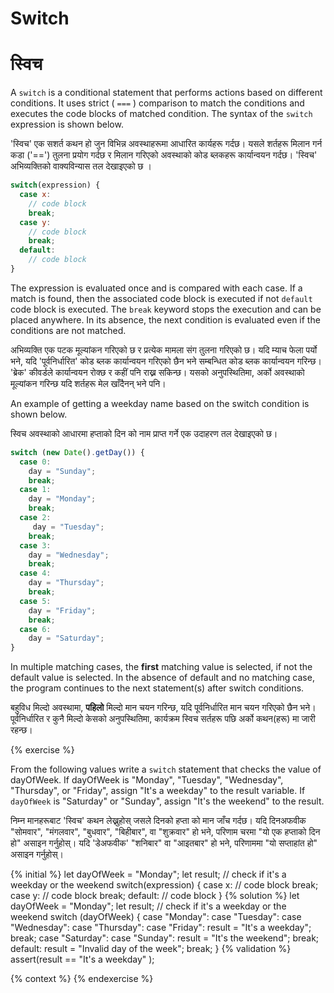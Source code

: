# Switch

# स्विच

A `switch` is a conditional statement that performs actions based on different conditions. It uses strict ( `===` ) comparison to match the conditions and executes the code blocks of matched condition.  The syntax of the `switch` expression is shown below.

'स्विच' एक सशर्त कथन हो जुन विभिन्न अवस्थाहरूमा आधारित कार्यहरू गर्दछ। यसले शर्तहरू मिलान गर्न कडा ('==') तुलना प्रयोग गर्दछ र मिलान गरिएको अवस्थाको कोड ब्लकहरू कार्यान्वयन गर्दछ।  'स्विच' अभिव्यक्तिको वाक्यविन्यास तल देखाइएको छ ।

```javascript
switch(expression) {
  case x:
    // code block
    break;
  case y:
    // code block
    break;
  default:
    // code block
}
```

The expression is evaluated once and is compared with each case. If a match is found, then the associated code block is executed if not `default` code block is executed. The `break` keyword stops the execution and can be placed anywhere. In its absence, the next condition is evaluated even if the conditions are not matched.&#x20;

अभिव्यक्ति एक पटक मूल्यांकन गरिएको छ र प्रत्येक मामला संग तुलना गरिएको छ। यदि म्याच फेला पर्यो भने, यदि 'पूर्वनिर्धारित' कोड ब्लक कार्यान्वयन गरिएको छैन भने सम्बन्धित कोड ब्लक कार्यान्वयन गरिन्छ। 'ब्रेक' कीवर्डले कार्यान्वयन रोक्छ र कहीं पनि राख्न सकिन्छ। यसको अनुपस्थितिमा, अर्को अवस्थाको मूल्यांकन गरिन्छ यदि शर्तहरू मेल खाँदैनन् भने पनि।

An example of getting a weekday name based on the switch condition is shown below.&#x20;

स्विच अवस्थाको आधारमा हप्ताको दिन को नाम प्राप्त गर्ने एक उदाहरण तल देखाइएको छ।

```javascript
switch (new Date().getDay()) {
  case 0:
    day = "Sunday";
    break;
  case 1:
    day = "Monday";
    break;
  case 2:
     day = "Tuesday";
    break;
  case 3:
    day = "Wednesday";
    break;
  case 4:
    day = "Thursday";
    break;
  case 5:
    day = "Friday";
    break;
  case 6:
    day = "Saturday";
}
```

In multiple matching cases, the **first** matching value is selected, if not the default value is selected. In the absence of default and no matching case, the program continues to the next statement(s) after switch conditions.&#x20;

बहुविध मिल्दो अवस्थामा, **पहिलो** मिल्दो मान चयन गरिन्छ, यदि पूर्वनिर्धारित मान चयन गरिएको छैन भने। पूर्वनिर्धारित र कुनै मिल्दो केसको अनुपस्थितिमा, कार्यक्रम स्विच सर्तहरू पछि अर्को कथन(हरू) मा जारी रहन्छ।

{% exercise %}

From the following values write a `switch` statement that checks the value of dayOfWeek. If dayOfWeek is "Monday", "Tuesday", "Wednesday", "Thursday", or "Friday", assign "It's a weekday" to the result variable. If `dayOfWeek` is "Saturday" or "Sunday", assign "It's the weekend" to the result.&#x20;

निम्न मानहरूबाट 'स्विच' कथन लेख्नुहोस् जसले दिनको हप्ता को मान जाँच गर्दछ। यदि दिनअफवीक "सोमवार", "मंगलवार", "बुधवार", "बिहीबार", वा "शुक्रवार" हो भने, परिणाम चरमा "यो एक हप्ताको दिन हो" असाइन गर्नुहोस्। यदि 'डेअफवीक' "शनिबार" वा "आइतबार" हो भने, परिणाममा "यो सप्ताहांत हो" असाइन गर्नुहोस्।

{% initial %}
let dayOfWeek = "Monday";
let result;
// check if it's a weekday or the weekend
switch(expression) {
  case x:
    // code block
    break;
  case y:
    // code block
    break;
  default:
    // code block
}
{% solution %}
let dayOfWeek = "Monday";
let result;
// check if it's a weekday or the weekend
switch (dayOfWeek) {
  case "Monday":
  case "Tuesday":
  case "Wednesday":
  case "Thursday":
  case "Friday":
    result = "It's a weekday";
    break;
  case "Saturday":
  case "Sunday":
    result = "It's the weekend";
    break;
  default:
    result = "Invalid day of the week";
    break;
}
{% validation %}
assert(result == "It's a weekday" );

{% context %}
{% endexercise %}
